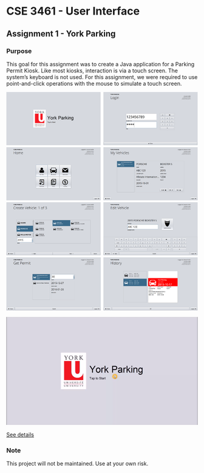 # CSE 3461 - User Interface
## Assignment 1 - York Parking

### Purpose

This goal for this assignment was to create a Java application for a Parking
Permit Kiosk. Like most kiosks, interaction is via a touch screen. The
system’s keyboard is not used. For this assignment, we were required to use
point-and-click operations with the mouse to simulate a touch screen.

![screenshots](assets/screens.png)

![workflow](assets/workflow.gif)

[See details](REQUIREMENTS.md)

### Note

This project will not be maintained.
Use at your own risk.
